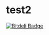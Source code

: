 test2
=====


[![Bitdeli Badge](http://fixme/juriga/test2)](https://bitdeli.com/free "Bitdeli Badge")

